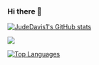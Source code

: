 ### Hi there 👋

<!--
**JudeDavis1/JudeDavis1** is a ✨ _special_ ✨ repository because its `README.md` (this file) appears on your GitHub profile.

Here are some ideas to get you started:

- 🔭 I’m currently working on ...
- 🌱 I’m currently learning ...
- 👯 I’m looking to collaborate on ...
- 🤔 I’m looking for help with ...
- 💬 Ask me about ...
- 📫 How to reach me: ...
- ⚡ Fun fact: ...
-->
<a href="http://www.github.com/JudeDavis1"><img src="https://github-readme-stats.vercel.app/api?username=JudeDavis1&show_icons=true&hide=&count_private=true&title_color=0891b2&text_color=ffffff&icon_color=0891b2&bg_color=1c1917&hide_border=true&show_icons=true" alt="JudeDavis1's GitHub stats" /></a>

<a href="http://www.github.com/JudeDavis1"><img src="https://github-readme-streak-stats.herokuapp.com/?user=JudeDavis1&stroke=ffffff&background=1c1917&ring=0891b2&fire=0891b2&currStreakNum=ffffff&currStreakLabel=0891b2&sideNums=ffffff&sideLabels=ffffff&dates=ffffff&hide_border=true" /></a>

<a href="https://github.com/JudeDavis1" align="left"><img src="https://github-readme-stats.vercel.app/api/top-langs/?username=JudeDavis1&langs_count=10&title_color=0891b2&text_color=ffffff&icon_color=0891b2&bg_color=1c1917&hide_border=true&locale=en&custom_title=Top%20%Languages" alt="Top Languages" /></a>
